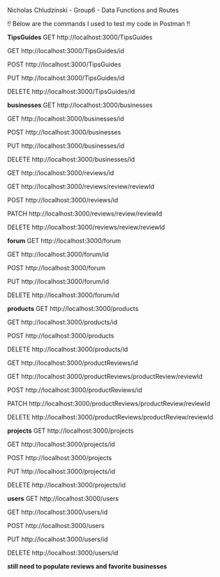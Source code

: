 Nicholas Chludzinski - Group6 - Data Functions and Routes

!! Below are the commands I used to test my code in Postman !!

**TipsGuides**
GET http://localhost:3000/TipsGuides

GET http://localhost:3000/TipsGuides/id

POST http://localhost:3000/TipsGuides

PUT http://localhost:3000/TipsGuides/id

DELETE http://localhost:3000/TipsGuides/id


**businesses**
GET http://localhost:3000/businesses

GET  http://localhost:3000/businesses/id

POST http://localhost:3000/businesses

PUT http://localhost:3000/businesses/id

DELETE http://localhost:3000/businesses/id

GET http://localhost:3000/reviews/id

GET http://localhost:3000/reviews/review/reviewId

POST http://localhost:3000/reviews/id

PATCH http://localhost:3000/reviews/review/reviewId

DELETE http://localhost:3000/reviews/review/reviewId


**forum**
GET http://localhost:3000/forum

GET http://localhost:3000/forum/id

POST http://localhost:3000/forum

PUT http://localhost:3000/forum/id

DELETE http://localhost:3000/forum/id


**products**
GET http://localhost:3000/products

GET http://localhost:3000/products/id

POST http://localhost:3000/products

DELETE http://localhost:3000/products/id

GET http://localhost:3000/productReviews/id

GET http://localhost:3000/productReviews/productReview/reviewId

POST http://localhost:3000/productReviews/id

PATCH http://localhost:3000/productReviews/productReview/reviewId

DELETE http://localhost:3000/productReviews/productReview/reviewId


**projects**
GET http://localhost:3000/projects

GET http://localhost:3000/projects/id

POST http://localhost:3000/projects

PUT http://localhost:3000/projects/id

DELETE http://localhost:3000/projects/id


**users**
GET http://localhost:3000/users

GET http://localhost:3000/users/id

POST http://localhost:3000/users

PUT http://localhost:3000/users/id

DELETE http://localhost:3000/users/id

**still need to populate reviews and favorite businesses**
